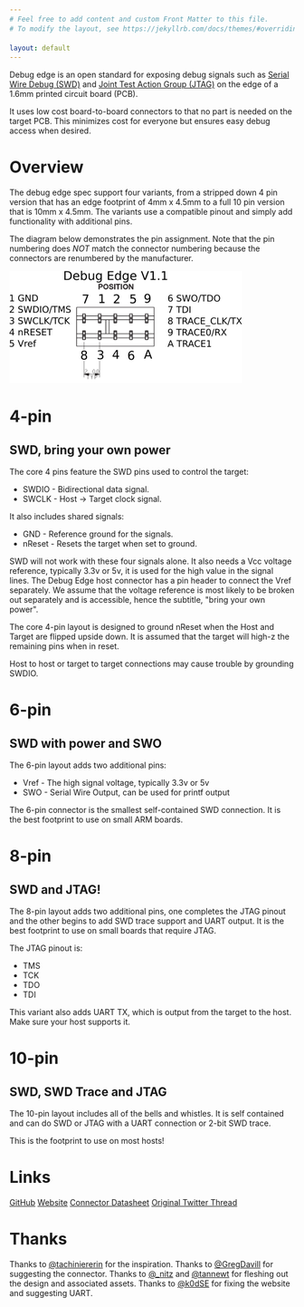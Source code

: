```yaml
---
# Feel free to add content and custom Front Matter to this file.
# To modify the layout, see https://jekyllrb.com/docs/themes/#overriding-theme-defaults

layout: default
---
```


Debug edge is an open standard for exposing debug signals such as [Serial Wire Debug (SWD)](https://developer.arm.com/architectures/system-architectures/system-components/coresight/serial-wire-debug) and [Joint Test Action Group (JTAG)](https://en.wikipedia.org/wiki/JTAG) on the edge of a 1.6mm printed circuit board (PCB).

It uses low cost board-to-board connectors to that no part is needed on the
target PCB. This minimizes cost for everyone but ensures easy debug access when
desired.

# Overview

The debug edge spec support four variants, from a stripped down 4 pin version that has an edge footprint of 4mm x 4.5mm to a full 10 pin version that is 10mm x 4.5mm. The variants use a compatible pinout and simply add functionality with additional pins.

The diagram below demonstrates the pin assignment. Note that the pin numbering does *NOT* match the connector numbering because the connectors are renumbered by the manufacturer.

![Illustration of pinout](/assets/debug-edge.png)

# 4-pin
## SWD, bring your own power

The core 4 pins feature the SWD pins used to control the target:
* SWDIO - Bidirectional data signal.
* SWCLK - Host -> Target clock signal.

It also includes shared signals:
* GND - Reference ground for the signals.
* nReset - Resets the target when set to ground.

SWD will not work with these four signals alone. It also needs a Vcc voltage reference, typically 3.3v or 5v, it is used for the high value in the signal lines. The Debug Edge host connector has a pin header to connect the Vref separately. We assume that the voltage reference is most likely to be broken out separately and is accessible, hence the subtitle, "bring your own power".

The core 4-pin layout is designed to ground nReset when the Host and Target are flipped upside down. It is assumed that the target will high-z the remaining pins when in reset.

Host to host or target to target connections may cause trouble by grounding SWDIO.

# 6-pin
## SWD with power and SWO

The 6-pin layout adds two additional pins:
* Vref - The high signal voltage, typically 3.3v or 5v
* SWO - Serial Wire Output, can be used for printf output

The 6-pin connector is the smallest self-contained SWD connection. It is the best footprint to use on small ARM boards.

# 8-pin
## SWD and JTAG!

The 8-pin layout adds two additional pins, one completes the JTAG pinout and the other begins to add SWD trace support and UART output. It is the best footprint to use on small boards that require JTAG.

The JTAG pinout is:

* TMS
* TCK
* TDO
* TDI

This variant also adds UART TX, which is output from the target to the host. Make sure your host supports it.

# 10-pin
## SWD, SWD Trace and JTAG

The 10-pin layout includes all of the bells and whistles. It is self contained and can do SWD or JTAG with a UART connection or 2-bit SWD trace.

This is the footprint to use on most hosts!

# Links

[GitHub](https://github.com/debug-edge/)
[Website](https://debug-edge.io/)
[Connector Datasheet](http://datasheets.avx.com/OpenEndedCard%20Edge_00-9159.pdf)
[Original Twitter Thread](https://twitter.com/_nitz/status/1299066513132072973)

# Thanks
Thanks to [@tachiniererin](https://twitter.com/tachiniererin) for the inspiration. Thanks to [@GregDavill](https://twitter.com/GregDavill) for suggesting the connector. Thanks to [@_nitz](https://twitter.com/_nitz) and [@tannewt](https://twitter.com/tannewt) for fleshing out the design and associated assets. Thanks to [@k0dSE](https://twitter.com/k0dSE) for fixing the website and suggesting UART.
